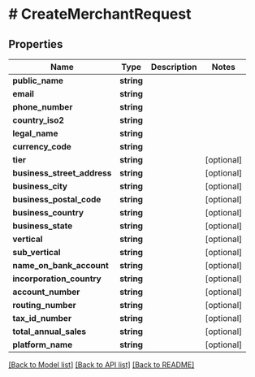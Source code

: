 # # CreateMerchantRequest

## Properties

Name | Type | Description | Notes
------------ | ------------- | ------------- | -------------
**public_name** | **string** |  |
**email** | **string** |  |
**phone_number** | **string** |  |
**country_iso2** | **string** |  |
**legal_name** | **string** |  |
**currency_code** | **string** |  |
**tier** | **string** |  | [optional]
**business_street_address** | **string** |  | [optional]
**business_city** | **string** |  | [optional]
**business_postal_code** | **string** |  | [optional]
**business_country** | **string** |  | [optional]
**business_state** | **string** |  | [optional]
**vertical** | **string** |  | [optional]
**sub_vertical** | **string** |  | [optional]
**name_on_bank_account** | **string** |  | [optional]
**incorporation_country** | **string** |  | [optional]
**account_number** | **string** |  | [optional]
**routing_number** | **string** |  | [optional]
**tax_id_number** | **string** |  | [optional]
**total_annual_sales** | **string** |  | [optional]
**platform_name** | **string** |  | [optional]

[[Back to Model list]](../../README.md#models) [[Back to API list]](../../README.md#endpoints) [[Back to README]](../../README.md)
